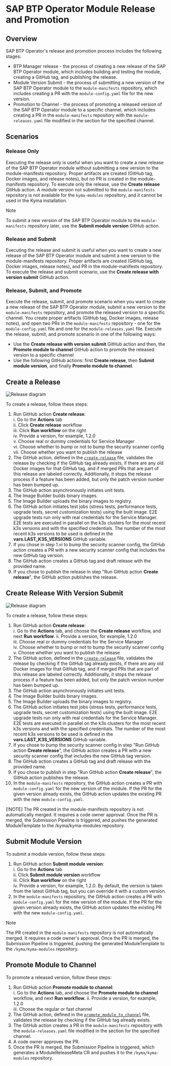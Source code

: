 # SAP BTP Operator Module Release and Promotion

## Overview

SAP BTP Operator's release and promotion process includes the following stages:
 - BTP Manager release - the process of creating a new release of the SAP BTP Operator module, which includes building and testing the module, creating a GitHub tag, and publishing the release.
 - Module Version Submit - the process of submitting a new version of the SAP BTP Operator module to the `module-manifests` repository, which includes creating a PR with the `module-config.yaml` file for the new version.
 - Promotion to Channel - the process of promoting a released version of the SAP BTP Operator module to a specific channel, which includes creating a PR in the `module-manifests` repository with the `module-releases.yaml` file modified in the section for the specified channel.

## Scenarios

### Release Only

Executing the release only is useful when you want to create a new release of the SAP BTP Operator module without submitting a new version to the module-manifests repository. Proper artifacts are created (GitHub tag, Docker images, and release notes), but no PR is created in the module-manifests repository.
To execute only the release, use the **Create release** GitHub action.
A module version not submitted to the `module-manifests` repository is not available for the `kyma-modules` repository, and it cannot be used in the Kyma installation.

> [!NOTE]
> To submit a new version of the SAP BTP Operator module to the `module-manifests` repository later, use the **Submit module version** GitHub action.

### Release and Submit
Executing the release and submit is useful when you want to create a new release of the SAP BTP Operator module and submit a new version to the module-manifests repository. Proper artifacts are created (GitHub tag, Docker images, release notes), and PR in the module-manifests repository.
To execute the release and submit scenario, use the **Create release with version submit** GitHub action.

### Release, Submit, and Promote

Execute the release, submit, and promote scenario when you want to create a new release of the SAP BTP Operator module, submit a new version to the `module-manifests` repository, and promote the released version to a specific channel. You create proper artifacts (GitHub tag, Docker images, release notes), and open two PRs in the `module-manifests` repository - one for the `module-config.yaml` file and one for the `module-releases.yaml` file.
Execute the release, submit, and promote scenario in one of the following ways:
   - Use the **Create release with version submit** GitHub action and then, the **Promote module to channel** GitHub action to promote the released version to a specific channel
   - Use the following GitHub actions: first **Create release**, then **Submit module version**, and finally **Promote module to channel**.


## Create a Release

![Release diagram](../assets/release.drawio.svg)

To create a release, follow these steps:

1. Run GitHub action **Create release**:  
   i.  Go to the **Actions** tab  
   ii. Click **Create release** workflow   
   iii. Click  **Run workflow** on the right  
   iv. Provide a version, for example, 1.2.0  
   v. Choose real or dummy credentials for Service Manager  
   vi. Choose whether to bump or not to bump the security scanner config  
   vii. Choose whether you want to publish the release
2. The GitHub action, defined in the [`create-release`](/.github/workflows/create-release.yaml) file, validates the release by checking if the GitHub tag already exists, if there are any old Docker images for that GitHub tag, and if merged PRs that are part of this release are labeled correctly. Additionally, it stops the release process if a feature has been added, but only the patch version number has been bumped up.
3. The GitHub action asynchronously initiates unit tests.
4. The Image Builder builds binary images.
5. The Image Builder uploads the binary images to registry.
6. The GitHub action initiates test jobs (stress tests, performance tests, upgrade tests, secret customization tests) using the built image. E2E upgrade tests run only with real credentials for the Service Manager. E2E tests are executed in parallel on the k3s clusters for the most recent k3s versions and with the specified credentials. The number of the most recent k3s versions to be used is defined in the **vars.LAST_K3S_VERSIONS** GitHub variable.
7. If you chose in step 1.vi to bump the security scanner config, the GitHub action creates a PR with a new security scanner config that includes the new GitHub tag version.
8. The GitHub action creates a GitHub tag and draft release with the provided name.
9. If you chose to publish the release in step "Run GitHub action **Create release**", the GitHub action publishes the release.

##  Create Release With Version Submit

![Release diagram](../assets/release-with-version-submit.drawio.svg)

To create a release, follow these steps:

1. Run GitHub action **Create release**:  
   i.  Go to the **Actions** tab, and choose the **Create release** workflow, and next  **Run workflow**.
   ii. Provide a version, for example, 1.2.0  
   iii. Choose real or dummy credentials for the Service Manager  
   iv. Choose whether to bump or not to bump the security scanner config  
   v. Choose whether you want to publish the release
2. The GitHub action, defined in the [`create-release`](/.github/workflows/create-release.yaml) file, validates the release by checking if the GitHub tag already exists, if there are any old Docker images for that GitHub tag, and if merged PRs that are part of this release are labeled correctly. Additionally, it stops the release process if a feature has been added, but only the patch version number has been bumped up.
3. The GitHub action asynchronously initiates unit tests.
4. The Image Builder builds binary images.
5. The Image Builder uploads the binary images to registry.
6. The GitHub action initiates test jobs (stress tests, performance tests, upgrade tests, secret customization tests) using the built image. E2E upgrade tests run only with real credentials for the Service Manager. E2E tests are executed in parallel on the k3s clusters for the most recent k3s versions and with the specified credentials. The number of the most recent k3s versions to be used is defined in the **vars.LAST_K3S_VERSIONS** GitHub variable.
7. If you chose to bump the security scanner config in step "Run GitHub action **Create release**", the GitHub action creates a PR with a new security scanner config that includes the new GitHub tag version.
8. The GitHub action creates a GitHub tag and draft release with the provided name.
9. If you chose to publish in step "Run GitHub action **Create release**", the GitHub action publishes the release.
10. In the `module-manifests` repository, the GitHub action creates a PR with `module-config.yaml` for the new version of the module. If the PR for the given version already exists, the GitHub action updates the existing PR with the new `module-config.yaml`.

[!NOTE]
The PR created in the module-manifests repository is not automatically merged. It requires a code owner approval. Once the PR is merged, the Submission Pipeline is triggered, and pushes the generated ModuleTemplate to the /kyma/kyma-modules repository.

## Submit Module Version

To submit a module version, follow these steps:
1. Run GitHub action **Submit module version**:  
   i.  Go to the **Actions** tab  
   ii. Click **Submit module version** workflow   
   iii. Click  **Run workflow** on the right  
   iv. Provide a version, for example, 1.2.0. By default, the version is taken from the latest GitHub tag, but you can override it with a custom version.
2. In the `module-manifests` repository, the GitHub action creates a PR with `module-config.yaml` for the new version of the module. If the PR for the given version already exists, the GitHub action updates the existing PR with the new `module-config.yaml`.

> [!NOTE]
> The PR created in the `module-manifests` repository is not automatically merged. It requires a code owner's approval. Once the PR is merged, the Submission Pipeline is triggered, pushing the generated ModuleTemplate to the `/kyma/kyma-modules` repository.
   
## Promote Module to Channel

To promote a released version, follow these steps:

1. Run GitHub action **Promote module to channel**:  
   i.  Go to the **Actions** tab, and choose the **Promote module to channel** workflow, and next  **Run workflow**.
   ii. Provide a version, for example, 1.2.0  
   iii. Choose the regular or fast channel
2. The GitHub action, defined in the [`promote_module_to_channel`](/.github/workflows/promote_module_to_channel.yaml) file, validates the release by checking if the GitHub tag already exists.
3. The GitHub action creates a PR in the `module-manifests` repository with the `module-releases.yaml` file modified in the section for the specified channel.
4. A code owner approves the PR.
5. Once the PR is merged, the Submission Pipeline is triggered, which generates a ModuleReleaseMeta CR and pushes it to the `/kyma/kyma-modules` repository.


